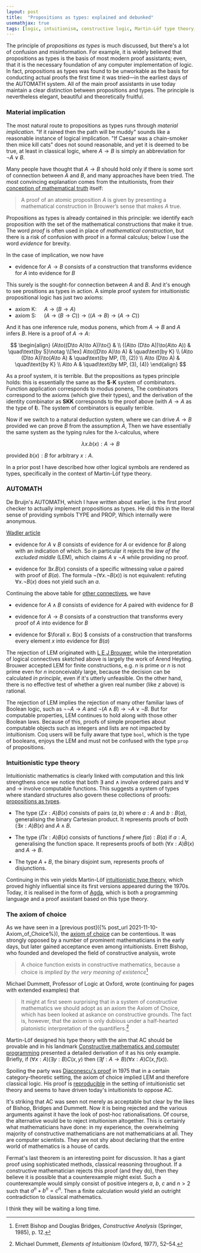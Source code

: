 ```yaml
---
layout: post
title:  "Propositions as types: explained and debunked"
usemathjax: true 
tags: [logic, intuitionism, constructive logic, Martin-Löf type theory, NG de Bruijn]
---
```


The principle of *propositions as types* is much discussed, but there's a lot of confusion and misinformation.
For example, it is widely believed that propositions as types is the basis of most modern proof assistants; 
even, that it is the necessary foundation 
of any computer implementation of logic.
In fact, propositions as types was found to be unworkable 
as the basis for conducting actual proofs 
the first time it was tried—in the earliest days of the AUTOMATH system.
All of the main proof assistants in use today maintain a clear distinction
between propositions and types.
The principle is nevertheless elegant, beautiful and theoretically fruitful.

### Material implication

The most natural route to propositions as types runs through *material implication*.
"If it rained then the path will be muddy" sounds like a reasonable instance
of logical implication.
"If Caesar was a chain-smoker then mice kill cats" does not sound reasonable, and yet it is deemed to be true,
at least in classical logic, where $A\to B$ is simply an abbreviation for
$\neg A\lor B$.

Many people have thought that $A\to B$ should hold only if there is some sort 
of connection between $A$ and $B$, and many approaches have been tried.
The most convincing explanation comes from the intuitionists,
from their [conception of mathematical truth](https://plato.stanford.edu/entries/intuitionistic-logic-development/#ProoInte) itself:

> A proof of an atomic proposition $A$ is given by presenting a mathematical construction in Brouwer’s sense that makes $A$ true.

Propositions as types is already contained in this principle: we identify
each proposition with the set of the mathematical constructions that make it true.
The word *proof* is often used in place of *mathematical construction*, but there is a risk of confusion with proof in a formal calculus; below I use the word *evidence* for brevity.

In the case of implication, we now have

- evidence for $A\to B$ consists of a construction that transforms evidence for $A$ into evidence for $B$

This surely is the sought-for connection between $A$ and $B$.
And it's enough to see prositions as types in action.
A simple proof system for intuitionistic propositional logic has just two axioms:

- axiom K: $\quad A\to(B\to A)$
- axiom S: $\quad(A\to(B\to C))\to ((A\to B)\to(A\to C))$

And it has one inference rule, modus ponens, which from $A\to B$ and $A$
infers $B$. Here is a proof of $A\to A$:

$$
\begin{align}
  (A\to((D\to A)\to A))\to{} &  \\
  ((A\to (D\to A))\to(A\to A)) & \quad\text{by S}\notag \\[1ex]
  A\to((D\to A)\to A)         & \quad\text{by K} \\
  (A\to (D\to A))\to(A\to A) & \quad\text{by MP, (1), (2)} \\
  A\to (D\to A)                & \quad\text{by K} \\
  A\to A                        & \quad\text{by MP, (3), (4)}
\end{align}
$$

As a proof system, it is terrible. But the propositions as types principle holds: this is essentially the same as the **S**-**K** system of combinators. Function application corresponds to modus ponens,
The combinators correspond to the axioms (which give their types), 
and the derivation of the identity combinator 
as **SKK** corresponds to the proof above (with $A\to A$ as the type of **I**). The system of combinators is equally terrible.

Now if we switch to a natural deduction system, where we can drive
$A\to B$ provided we can prove $B$ from the assumption $A$,
Then we have essentially the same system as the typing rules 
for the λ-calculus, where 

$$ \lambda x. b(x) : A\to B$$

provided $b(x):B$ for arbitrary $x:A$.

In a prior post I have described how other logical symbols are rendered as types, specifically in the context of Martin-Löf type theory.

### AUTOMATH

De Bruijn's AUTOMATH, which I have written about earlier,
is the first proof checker to actually implement propositions as types.
He did this in the literal sense of providing symbols TYPE and PROP,
Which internally were anonymous.	 



[Wadler article](https://homepages.inf.ed.ac.uk/wadler/papers/propositions-as-types/propositions-as-types.pdf)




- evidence for $A\lor B$ consists of evidence for $A$ or evidence for $B$ along with an indication of which. So in particular it rejects the *law of the excluded middle* (LEM), which claims $A\lor \neg A$ while providing no proof.

- evidence for $\exists x. B(x)$ consists of a specific witnessing value $a$ paired with proof of $B(a)$. The formula $\neg (\forall x. \neg B(x))$ is not equivalent: refuting $\forall x. \neg B(x)$ does not yield such an $a$.

Continuing the above table for [other connectives](https://plato.stanford.edu/entries/intuitionistic-logic-development/), we have

- evidence for $A\land B$ consists of evidence for $A$ paired with evidence for $B$

- evidence for $A\to B$ consists of a construction that transforms every proof of $A$ into evidence for $B$

- evidence for $\forall x. B(x) $ consists of a construction that transforms every element $x$ into evidence for $B(a)$

The rejection of LEM originated with [L E J Brouwer](https://plato.stanford.edu/entries/brouwer/), while the interpretation of logical connectives sketched above is largely the work of Arend Heyting. Brouwer accepted LEM for finite constructions, e.g. $n$ is prime or $n$ is not prime even for $n$ inconceivably large, because the decision can be calculated *in principle*, even if it's utterly unfeasible. On the other hand, there is no effective test of whether a given real number (like $z$ above) is rational. 

The rejection of LEM implies the rejection of many other familiar laws of Boolean logic, such as $\neg \neg A \to A$ and $\neg(A\land B) \to \neg A \lor \neg B$.
But for computable properties, LEM continues to hold along with those other Boolean laws.
Because of this, proofs of simple properties about computable objects such as integers and lists are not impacted by intuitionism. Coq users will be fully aware that type `bool`, which is the type of booleans, enjoys the LEM and must not be confused with the type `prop` of propositions.

### Intuitionistic type theory

Intuitionistic mathematics is clearly linked with computation and this link strengthens once we notice that both $\exists$ and $\land$ involve ordered pairs and $\forall$ and $\to$ involve computable functions. This suggests a system of types where standard structures also govern these collections of proofs: [propositions as types](https://plato.stanford.edu/entries/type-theory-intuitionistic/#PropType).

- The type $(\Sigma x:A) B(x)$ consists of pairs $\langle a,b \rangle$ where $a:A$ and $b:B(a)$, generalising the binary Cartesian product. It represents proofs of both $(\exists x:A) B(x)$ and $A\land B$.
 
- The type $(\Pi x:A) B(x)$ consists of functions $f$ where $f(a):B(a)$ if $a:A$, generalising the function space. It represents proofs of both $(\forall x:A) B(x)$ and $A\to B$.

- The type $A+B$, the binary disjoint sum, represents proofs of disjunctions.

Continuing in this vein yields Martin-Löf [intuitionistic type theory](https://plato.stanford.edu/entries/type-theory-intuitionistic/), which proved highly influential since its first versions appeared during the 1970s. Today, it is realised in the form of [Agda](https://wiki.portal.chalmers.se/agda/pmwiki.php), which is both a programming language and a proof assistant based on this type theory.


### The axiom of choice

As we have seen in a [previous post]({% post_url 2021-11-10-Axiom_of_Choice%}), 
the [axiom of choice](https://plato.stanford.edu/entries/mathematics-constructive/#AxioChoi)
can be contentious.
It was strongly opposed by a number of prominent mathematicians in the early days, but later gained acceptance even among intuitionists. Errett Bishop, who founded and developed the field of constructive analysis, wrote

> A choice function exists in constructive mathematics, because a choice is *implied by the very meaning of existence*[^1]

[^1]: Errett Bishop and Douglas Bridges, *Constructive Analysis* (Springer, 1985), p. 12. 

Michael Dummett, Professor of Logic at Oxford, wrote (continuing for pages with extended examples) that

> It might at first seem surprising that in a system of constructive mathematics we should adopt as an axiom the Axiom of Choice, which has been looked at askance on constructive grounds. The fact is, however, that the axiom is only dubious under a half-hearted platonistic interpretation of the quantifiers.[^2]

[^2]: Michael Dummett, *Elements of Intuitionism* (Oxford, 1977), 52–54.

Martin-Löf designed his type theory with the aim that AC should be provable and in his landmark [Constructive mathematics and computer programming](http://www.jstor.com/stable/37448) presented a detailed derivation of it as his only example. Briefly, if $(\forall x:A) (\exists y:B) C(x,y)$ then  $(\exists f:A\to B) (\forall x:A) C(x,f(x))$.

Spoiling the party was [Diaconescu's proof](https://doi.org/10.2307/2039868) in 1975 that in a certain category-theoretic setting, the axiom of choice implied LEM and therefore classical logic.
His proof is [reproducible](https://plato.stanford.edu/entries/axiom-choice/#AxiChoLog) in the setting of intuitionistic set theory and seems to have driven today's intuitionists to oppose AC.

It's striking that AC was seen not merely as acceptable but clear by the likes of Bishop, Bridges and Dummett. 
Now it is being rejected and the various arguments against it have the look of post-hoc rationalisations. Of course, the alternative would be to reject intuitionism altogether. This is certainly what mathematicians have done: in my experience, the overwhelming majority of constructive mathematicians are not mathematicians at all. They are computer scientists. They are not shy about declaring that the entire world of mathematics is a house of cards. 

Fermat's last theorem is an interesting point for discussion. It has a giant proof using sophisticated methods, classical reasoning throughout. If a constructive mathematician rejects this proof (and they do), then they believe it is possible that a counterexample might exist. Such a counterexample would simply consist of 
positive integers $a$, $b$, $c$ and $n>2$ such that $a^n+b^n = c^n$. Then a finite calculation would yield an outright contradiction to classical mathematics. 

I think they will be waiting a long time.












